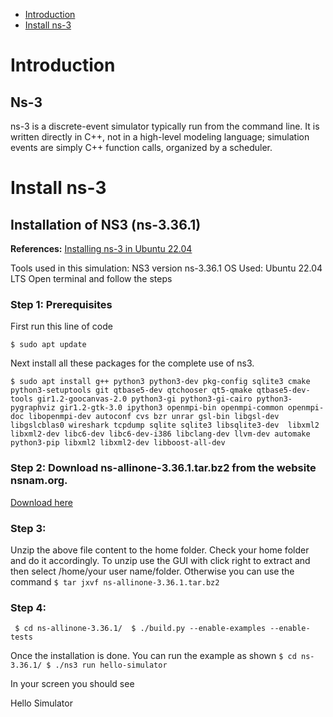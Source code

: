 - [Introduction](#Introduction)
- [Install ns-3](#Install-ns-3)


# Introduction
## Ns-3
ns-3 is a discrete-event simulator typically run from the command line. It is written directly in C++, not in a high-level modeling language; simulation events are simply C++ function calls, organized by a scheduler.
# Install ns-3
## Installation of NS3 (ns-3.36.1)
**References:** [Installing ns-3 in Ubuntu 22.04](https://www.nsnam.com/2022/06/ns3-installation-in-ubuntu-2204.html)

Tools used in this simulation:
NS3 version ns-3.36.1 
OS Used: Ubuntu 22.04 LTS
Open terminal and follow the steps

### Step 1: Prerequisites

First run this line of code

``$ sudo apt update``

Next install all these packages for the complete use of ns3.

``$ sudo apt install g++ python3 python3-dev pkg-config sqlite3 cmake python3-setuptools git qtbase5-dev qtchooser qt5-qmake qtbase5-dev-tools gir1.2-goocanvas-2.0 python3-gi python3-gi-cairo python3-pygraphviz gir1.2-gtk-3.0 ipython3 openmpi-bin openmpi-common openmpi-doc libopenmpi-dev autoconf cvs bzr unrar gsl-bin libgsl-dev libgslcblas0 wireshark tcpdump sqlite sqlite3 libsqlite3-dev  libxml2 libxml2-dev libc6-dev libc6-dev-i386 libclang-dev llvm-dev automake python3-pip libxml2 libxml2-dev libboost-all-dev``

### Step 2: Download ns-allinone-3.36.1.tar.bz2 from the website nsnam.org. 
[Download here](https://www.nsnam.org/releases/ns-allinone-3.36.1.tar.bz2)
### Step 3:
Unzip the above file content to the home folder. Check your home folder and do it accordingly. 
To unzip use the GUI with click right to extract and then select /home/your user name/folder. 
Otherwise you can use the command
`` $ tar jxvf ns-allinone-3.36.1.tar.bz2 ``
### Step 4: 
`` $ cd ns-allinone-3.36.1/ 
$ ./build.py --enable-examples --enable-tests``

Once the installation is done. You can run the example as shown
``$ cd ns-3.36.1/
$ ./ns3 run hello-simulator``

In your screen you should see

Hello Simulator
